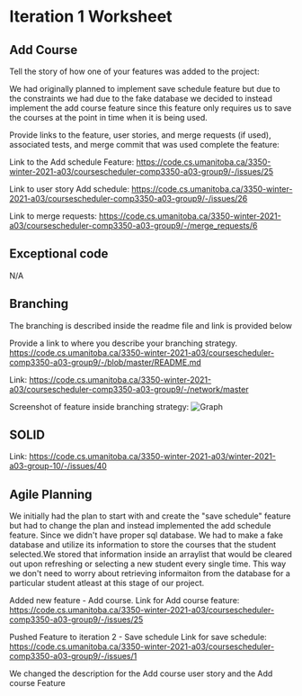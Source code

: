Iteration 1 Worksheet
=====================
Add Course
-----------------

Tell the story of how one of your features was added to the project:

We had originally planned to implement save schedule feature but due to the constraints we had due to the fake database
we decided to instead implement the add course feature since this feature only requires us to save the courses at the point 
in time when it is being used.

Provide links to the feature, user stories, and merge requests (if used), associated tests, and merge commit
that was used complete the feature:

Link to the Add schedule Feature: https://code.cs.umanitoba.ca/3350-winter-2021-a03/coursescheduler-comp3350-a03-group9/-/issues/25

Link to user story Add schedule: https://code.cs.umanitoba.ca/3350-winter-2021-a03/coursescheduler-comp3350-a03-group9/-/issues/26

Link to merge requests: https://code.cs.umanitoba.ca/3350-winter-2021-a03/coursescheduler-comp3350-a03-group9/-/merge_requests/6



Exceptional code
----------------

N/A

Branching
----------

The branching is described inside the readme file and link is provided below

Provide a link to where you describe your branching strategy.
https://code.cs.umanitoba.ca/3350-winter-2021-a03/coursescheduler-comp3350-a03-group9/-/blob/master/README.md


Link: https://code.cs.umanitoba.ca/3350-winter-2021-a03/coursescheduler-comp3350-a03-group9/-/network/master


Screenshot of feature inside branching strategy:
![Graph](https://code.cs.umanitoba.ca/3350-winter-2021-a03/coursescheduler-comp3350-a03-group9/-/blob/master/Graph.png)


SOLID
-----

Link: https://code.cs.umanitoba.ca/3350-winter-2021-a03/winter-2021-a03-group-10/-/issues/40

Agile Planning
--------------
We initially had the plan to start with and create the "save schedule" feature but had to change the plan and instead implemented the add schedule feature. Since we didn't have
proper sql database. We had to make a fake database and utilize its information to store the courses that the student selected.We stored that information inside an arraylist that would be 
cleared out upon refreshing or selecting a new student every single time. This way we don't need to worry about retrieving informaiton from the database for a particular student
atleast at this stage of our project. 

Added new feature - Add course.
Link for Add course feature: https://code.cs.umanitoba.ca/3350-winter-2021-a03/coursescheduler-comp3350-a03-group9/-/issues/25

Pushed Feature to iteration 2 - Save schedule
Link for save schedule: https://code.cs.umanitoba.ca/3350-winter-2021-a03/coursescheduler-comp3350-a03-group9/-/issues/1

We changed the description for the Add course user story and the Add course Feature

